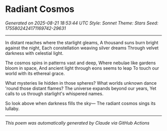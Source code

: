 # Radiant Cosmos

*Generated on 2025-08-21 18:53:44 UTC*
*Style: Sonnet*
*Theme: Stars*
*Seed: 1755802424171169742-29631*

---

In distant reaches where the starlight gleams,
A thousand suns burn bright against the night,
Each constellation weaving silver dreams
Through velvet darkness with celestial light.

The cosmos spins in patterns vast and deep,
Where nebulae like gardens bloom in space,
And ancient light through eons seems to leap
To touch our world with its ethereal grace.

What mysteries lie hidden in those spheres?
What worlds unknown dance 'round those distant flames?
The universe expands beyond our years,
Yet calls to us through starlight's whispered names.

So look above when darkness fills the sky—
The radiant cosmos sings its lullaby.

---

*This poem was automatically generated by Claude via GitHub Actions*